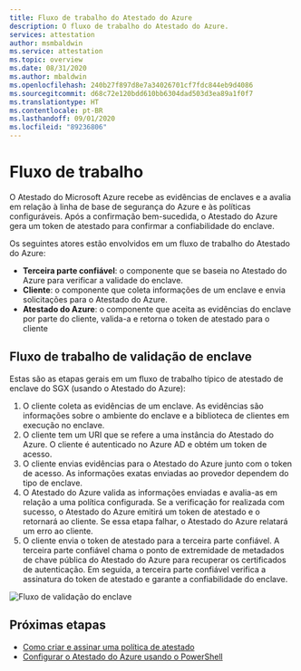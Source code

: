 ```yaml
---
title: Fluxo de trabalho do Atestado do Azure
description: O fluxo de trabalho do Atestado do Azure.
services: attestation
author: msmbaldwin
ms.service: attestation
ms.topic: overview
ms.date: 08/31/2020
ms.author: mbaldwin
ms.openlocfilehash: 240b27f897d8e7a34026701cf7fdc844eb9d4086
ms.sourcegitcommit: d68c72e120bdd610bb6304dad503d3ea89a1f0f7
ms.translationtype: HT
ms.contentlocale: pt-BR
ms.lasthandoff: 09/01/2020
ms.locfileid: "89236806"
---
```

# <a name="workflow"></a>Fluxo de trabalho

O Atestado do Microsoft Azure recebe as evidências de enclaves e a avalia em relação à linha de base de segurança do Azure e às políticas configuráveis. Após a confirmação bem-sucedida, o Atestado do Azure gera um token de atestado para confirmar a confiabilidade do enclave.

Os seguintes atores estão envolvidos em um fluxo de trabalho do Atestado do Azure:

- **Terceira parte confiável**: o componente que se baseia no Atestado do Azure para verificar a validade do enclave. 
- **Cliente**: o componente que coleta informações de um enclave e envia solicitações para o Atestado do Azure. 
- **Atestado do Azure**: o componente que aceita as evidências do enclave por parte do cliente, valida-a e retorna o token de atestado para o cliente


## <a name="enclave-validation-work-flow"></a>Fluxo de trabalho de validação de enclave

Estas são as etapas gerais em um fluxo de trabalho típico de atestado de enclave do SGX (usando o Atestado do Azure):

1. O cliente coleta as evidências de um enclave. As evidências são informações sobre o ambiente do enclave e a biblioteca de clientes em execução no enclave.
1. O cliente tem um URI que se refere a uma instância do Atestado do Azure. O cliente é autenticado no Azure AD e obtém um token de acesso.
1. O cliente envias evidências para o Atestado do Azure junto com o token de acesso. As informações exatas enviadas ao provedor dependem do tipo de enclave.
1. O Atestado do Azure valida as informações enviadas e avalia-as em relação a uma política configurada. Se a verificação for realizada com sucesso, o Atestado do Azure emitirá um token de atestado e o retornará ao cliente. Se essa etapa falhar, o Atestado do Azure relatará um erro ao cliente. 
1. O cliente envia o token de atestado para a terceira parte confiável. A terceira parte confiável chama o ponto de extremidade de metadados de chave pública do Atestado do Azure para recuperar os certificados de autenticação. Em seguida, a terceira parte confiável verifica a assinatura do token de atestado e garante a confiabilidade do enclave. 

![Fluxo de validação do enclave](./media/validation-flow.png)


## <a name="next-steps"></a>Próximas etapas
- [Como criar e assinar uma política de atestado](author-sign-policy.md)
- [Configurar o Atestado do Azure usando o PowerShell](quickstart-powershell.md)
